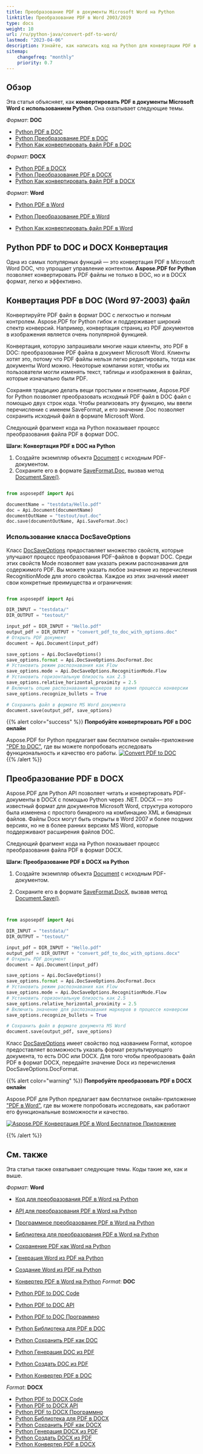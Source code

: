 ```yaml
---
title: Преобразование PDF в документы Microsoft Word на Python
linktitle: Преобразование PDF в Word 2003/2019
type: docs
weight: 10
url: /ru/python-java/convert-pdf-to-word/
lastmod: "2023-04-06"
description: Узнайте, как написать код на Python для конвертации PDF в форматы Microsoft Word с помощью Aspose.PDF для Python через .NET, и настройте конвертацию PDF в DOC(DOCX).
sitemap:
    changefreq: "monthly"
    priority: 0.7
---
```


## Обзор

Эта статья объясняет, как **конвертировать PDF в документы Microsoft Word с использованием Python**. Она охватывает следующие темы.

_Формат_: **DOC**
- [Python PDF в DOC](#python-pdf-to-doc)
- [Python Преобразование PDF в DOC](#python-pdf-to-doc)
- [Python Как конвертировать файл PDF в DOC](#python-pdf-to-doc)

_Формат_: **DOCX**
- [Python PDF в DOCX](#python-pdf-to-docx)
- [Python Преобразование PDF в DOCX](#python-pdf-to-docx)
- [Python Как конвертировать файл PDF в DOCX](#python-pdf-to-docx)

_Формат_: **Word**
- [Python PDF в Word](#python-pdf-to-docx)
- [Python Преобразование PDF в Word](#python-pdf-to-doc)

- [Python Как конвертировать файл PDF в Word](#python-pdf-to-docx)

## Python PDF to DOC и DOCX Конвертация

Одна из самых популярных функций — это конвертация PDF в Microsoft Word DOC, что упрощает управление контентом. **Aspose.PDF for Python** позволяет конвертировать PDF файлы не только в DOC, но и в DOCX формат, легко и эффективно.

## Конвертация PDF в DOC (Word 97-2003) файл

Конвертируйте PDF файл в формат DOC с легкостью и полным контролем. Aspose.PDF for Python гибок и поддерживает широкий спектр конверсий. Например, конвертация страниц из PDF документов в изображения является очень популярной функцией.

Конвертация, которую запрашивали многие наши клиенты, это PDF в DOC: преобразование PDF файла в документ Microsoft Word. Клиенты хотят это, потому что PDF файлы нельзя легко редактировать, тогда как документы Word можно. Некоторые компании хотят, чтобы их пользователи могли изменять текст, таблицы и изображения в файлах, которые изначально были PDF.

Сохраняя традицию делать вещи простыми и понятными, Aspose.PDF for Python позволяет преобразовать исходный PDF файл в DOC файл с помощью двух строк кода.
 Чтобы реализовать эту функцию, мы ввели перечисление с именем SaveFormat, и его значение .Doc позволяет сохранить исходный файл в формате Microsoft Word.

Следующий фрагмент кода на Python показывает процесс преобразования файла PDF в формат DOC.

<a name="csharp-pdf-to-doc"><strong>Шаги: Конвертация PDF в DOC на Python</strong></a>

1. Создайте экземпляр объекта [Document](https://reference.aspose.com/pdf/python-java/aspose.pdf/document/) с исходным PDF-документом.
2. Сохраните его в формате [SaveFormat.Doc](https://reference.aspose.com/pdf/python-java/aspose.pdf/saveformat/), вызвав метод [Document.Save()](https://reference.aspose.com/pdf/python-java/aspose.pdf/document/#methods).

```python

from asposepdf import Api

documentName = "testdata/Hello.pdf"
doc = Api.Document(documentName)
documentOutName = "testout/out.doc"
doc.save(documentOutName, Api.SaveFormat.Doc)
```

### Использование класса DocSaveOptions

Класс [DocSaveOptions](https://reference.aspose.com/pdf/python-java/aspose.pdf/docsaveoptions/) предоставляет множество свойств, которые улучшают процесс преобразования PDF-файлов в формат DOC. Среди этих свойств Mode позволяет вам указать режим распознавания для содержимого PDF. Вы можете указать любое значение из перечисления RecognitionMode для этого свойства. Каждое из этих значений имеет свои конкретные преимущества и ограничения:

```python

from asposepdf import Api

DIR_INPUT = "testdata/"
DIR_OUTPUT = "testout/"

input_pdf = DIR_INPUT + "Hello.pdf"
output_pdf = DIR_OUTPUT + "convert_pdf_to_doc_with_options.doc"
# Открыть PDF документ
document = Api.Document(input_pdf)

save_options = Api.DocSaveOptions()
save_options.format = Api.DocSaveOptions.DocFormat.Doc
# Установить режим распознавания как Flow
save_options.mode = Api.DocSaveOptions.RecognitionMode.Flow
# Установить горизонтальную близость как 2.5
save_options.relative_horizontal_proximity = 2.5
# Включить опцию распознавания маркеров во время процесса конверсии
save_options.recognize_bullets = True

# Сохранить файл в формате MS Word документа
document.save(output_pdf, save_options)

```

{{% alert color="success" %}}
**Попробуйте конвертировать PDF в DOC онлайн**


Aspose.PDF for Python предлагает вам бесплатное онлайн-приложение ["PDF to DOC"](https://products.aspose.app/pdf/conversion/pdf-to-doc), где вы можете попробовать исследовать функциональность и качество его работы.
[![Convert PDF to DOC](/pdf/ru/net/images/pdf_to_word.png)](https://products.aspose.app/pdf/conversion/pdf-to-doc)  
{{% /alert %}}

## Преобразование PDF в DOCX

Aspose.PDF для Python API позволяет читать и конвертировать PDF-документы в DOCX с помощью Python через .NET. DOCX — это известный формат для документов Microsoft Word, структура которого была изменена с простого бинарного на комбинацию XML и бинарных файлов. Файлы Docx могут быть открыты в Word 2007 и более поздних версиях, но не в более ранних версиях MS Word, которые поддерживают расширения файлов DOC.

Следующий фрагмент кода на Python показывает процесс преобразования файла PDF в формат DOCX.

<a name="csharp-pdf-to-docx"><strong>Шаги: Преобразование PDF в DOCX на Python</strong></a>

1. Создайте экземпляр объекта [Document](https://reference.aspose.com/pdf/python-java/aspose.pdf/document/) с исходным PDF-документом.

2. Сохраните его в формате [SaveFormat.DocX](https://reference.aspose.com/pdf/python-java/aspose.pdf/saveformat/), вызвав метод [Document.Save()](https://reference.aspose.com/pdf/python-java/aspose.pdf/document/#methods).

```python


from asposepdf import Api

DIR_INPUT = "testdata/"
DIR_OUTPUT = "testout/"

input_pdf = DIR_INPUT + "Hello.pdf"
output_pdf = DIR_OUTPUT + "convert_pdf_to_doc_with_options.docx"
# Открыть PDF документ
document = Api.Document(input_pdf)

save_options = Api.DocSaveOptions()
save_options.format = Api.DocSaveOptions.DocFormat.Docx
# Установить режим распознавания как Flow
save_options.mode = Api.DocSaveOptions.RecognitionMode.Flow
# Установить горизонтальную близость как 2.5
save_options.relative_horizontal_proximity = 2.5
# Включить значение для распознавания маркеров в процессе конверсии
save_options.recognize_bullets = True

# Сохранить файл в формате документа MS Word
document.save(output_pdf, save_options)
```

Класс [DocSaveOptions](https://reference.aspose.com/pdf/python-net/aspose.pdf/docsaveoptions/) имеет свойство под названием Format, которое предоставляет возможность указать формат результирующего документа, то есть DOC или DOCX.
 Для того чтобы преобразовать файл PDF в формат DOCX, передайте значение Docx из перечисления DocSaveOptions.DocFormat.

{{% alert color="warning" %}}
**Попробуйте преобразовать PDF в DOCX онлайн**

Aspose.PDF для Python предлагает вам бесплатное онлайн-приложение ["PDF в Word"](https://products.aspose.app/pdf/conversion/pdf-to-docx), где вы можете попробовать исследовать, как работают его функциональные возможности и качество.

[![Aspose.PDF Конвертация PDF в Word Бесплатное Приложение](/pdf/ru/java/images/pdf_to_word.png)](https://products.aspose.app/pdf/conversion/pdf-to-docx)

{{% /alert %}}

## См. также

Эта статья также охватывает следующие темы. Коды такие же, как и выше.

_Формат_: **Word**
- [Код для преобразования PDF в Word на Python](#python-pdf-to-docx)
- [API для преобразования PDF в Word на Python](#python-pdf-to-docx)
- [Программное преобразование PDF в Word на Python](#python-pdf-to-docx)
- [Библиотека для преобразования PDF в Word на Python](#python-pdf-to-docx)
- [Сохранение PDF как Word на Python](#python-pdf-to-docx)
- [Генерация Word из PDF на Python](#python-pdf-to-docx)
- [Создание Word из PDF на Python](#python-pdf-to-docx)

- [Конвертер PDF в Word на Python](#python-pdf-to-docx)
_Format_: **DOC**
- [Python PDF to DOC Code](#python-pdf-to-doc)
- [Python PDF to DOC API](#python-pdf-to-doc)
- [Python PDF to DOC Программно](#python-pdf-to-doc)
- [Python Библиотека для PDF в DOC](#python-pdf-to-doc)
- [Python Сохранить PDF как DOC](#python-pdf-to-doc)
- [Python Генерация DOC из PDF](#python-pdf-to-doc)
- [Python Создать DOC из PDF](#python-pdf-to-doc)
- [Python Конвертер PDF в DOC](#python-pdf-to-doc)

_Format_: **DOCX**
- [Python PDF to DOCX Code](#python-pdf-to-docx)
- [Python PDF to DOCX API](#python-pdf-to-docx)
- [Python PDF to DOCX Программно](#python-pdf-to-docx)
- [Python Библиотека для PDF в DOCX](#python-pdf-to-docx)
- [Python Сохранить PDF как DOCX](#python-pdf-to-docx)
- [Python Генерация DOCX из PDF](#python-pdf-to-docx)
- [Python Создать DOCX из PDF](#python-pdf-to-docx)
- [Python Конвертер PDF в DOCX](#python-pdf-to-docx)